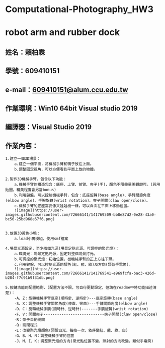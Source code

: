 # Computational-Photography_HW3
# robot arm and rubber dock
## 姓名：賴柏霖
## 學號：609410151
## e-mail：609410151@alum.ccu.edu.tw
## 作業環境：Win10 64bit Visual studio 2019
## 編譯器：Visual Studio 2019
## 作業內容：
	1.建立一個3D場景：
		a.建立一個平面，將機械手臂和鴨子放在上面。
		b.調整固定視角，可以方便看到平面上放的物體。

	2.製作3D機械手臂，包含以下功能：
		a.機械手臂的構造包含：底座、上臂、前臂、夾子(手)，顏色不限盡量美觀即可。(若用貼圖，精美程度會另當bonus)
		b.利用鍵盤，可以控制機械手臂，包含：底座旋轉(base angle)、手臂關節角度(elbow angle)、手腕旋轉(wrist rotation)、夾子開關(claw open/close)。
		c.機械手臂的底座需要像夾娃娃機一樣，可以自由在平面上移動位置。
		![image](https://user-images.githubusercontent.com/72666141/141769509-bb8e87d2-0e28-43a0-bc56-25bd968e67f6.png)

	
	3.放置3D黃色小鴨：
		a.load小鴨模組，使用smf檔案

	4.場景光源設定，至少兩個光源(場景定點光源、可調控的聚光燈)：
		a.環境光：場景定點光源，固定對整個場景打光。
		b.可調控的聚光燈：初始位置，從機械手臂的正上方往下照。
		c.利用鍵盤，可以控制光源的顏色(紅、藍、綠)及方向(類似手電筒)。
		![image](https://user-images.githubusercontent.com/72666141/141769541-e969fcfa-bac3-426d-b284-f7c91b9f31db.png)

	5.按鍵功能的配置範例，(配置方法不限，可自行更動設定，但請在readme中將功能描述清楚)：
		-A、Z：旋轉機械手臂底座(順時針、逆時針)---底座旋轉(base angle)
		-S、X：調整機械手臂關節角度(伸直、彎曲)---手臂關節角度(elbow angle)
		-D、C：旋轉機械手腕(順時針、逆時針)-------手腕旋轉(wrist rotation)
		-F、V：開關夾子---------------------------夾子開關(claw open/close)
		-R：架子自動開關
		-Q：關閉程式
		-L：改變聚光燈顏色(預設白光，每按一次，依序變紅、藍、綠、白)
		-G、B、H、N：調整機械手臂的位置
		-J、M、I、K：調整聚光燈的方向(聚光點位置不變，照射的方向改變，類似手電筒)
		

